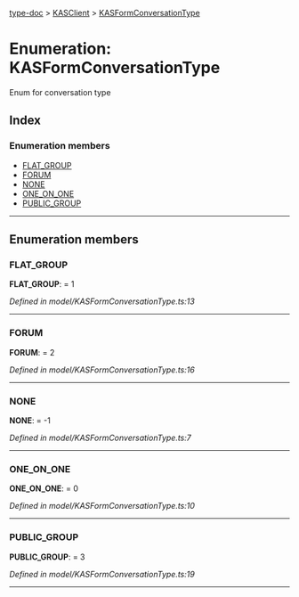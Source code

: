 [type-doc](../README.md) > [KASClient](../modules/kasclient.md) > [KASFormConversationType](../enums/kasclient.kasformconversationtype.md)

# Enumeration: KASFormConversationType

Enum for conversation type

## Index

### Enumeration members

* [FLAT_GROUP](kasclient.kasformconversationtype.md#flat_group)
* [FORUM](kasclient.kasformconversationtype.md#forum)
* [NONE](kasclient.kasformconversationtype.md#none)
* [ONE_ON_ONE](kasclient.kasformconversationtype.md#one_on_one)
* [PUBLIC_GROUP](kasclient.kasformconversationtype.md#public_group)

---

## Enumeration members

<a id="flat_group"></a>

###  FLAT_GROUP

**FLAT_GROUP**:  = 1

*Defined in model/KASFormConversationType.ts:13*

___
<a id="forum"></a>

###  FORUM

**FORUM**:  = 2

*Defined in model/KASFormConversationType.ts:16*

___
<a id="none"></a>

###  NONE

**NONE**:  =  -1

*Defined in model/KASFormConversationType.ts:7*

___
<a id="one_on_one"></a>

###  ONE_ON_ONE

**ONE_ON_ONE**:  = 0

*Defined in model/KASFormConversationType.ts:10*

___
<a id="public_group"></a>

###  PUBLIC_GROUP

**PUBLIC_GROUP**:  = 3

*Defined in model/KASFormConversationType.ts:19*

___

